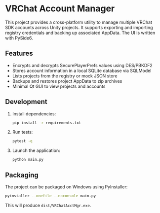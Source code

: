 # VRChat Account Manager

This project provides a cross-platform utility to manage multiple VRChat SDK accounts across Unity projects. It supports exporting and importing registry credentials and backing up associated AppData. The UI is written with PySide6.

## Features

- Encrypts and decrypts SecurePlayerPrefs values using DES/PBKDF2
- Stores account information in a local SQLite database via SQLModel
- Lists projects from the registry or mock JSON store
- Backups and restores project AppData to zip archives
- Minimal Qt GUI to view projects and accounts

## Development

1. Install dependencies:
   ```bash
   pip install -r requirements.txt
   ```
2. Run tests:
   ```bash
   pytest -q
   ```
3. Launch the application:
   ```bash
   python main.py
   ```

## Packaging

The project can be packaged on Windows using PyInstaller:
```bat
pyinstaller --onefile --noconsole main.py
```
This will produce `dist/VRChatAcctMgr.exe`.
